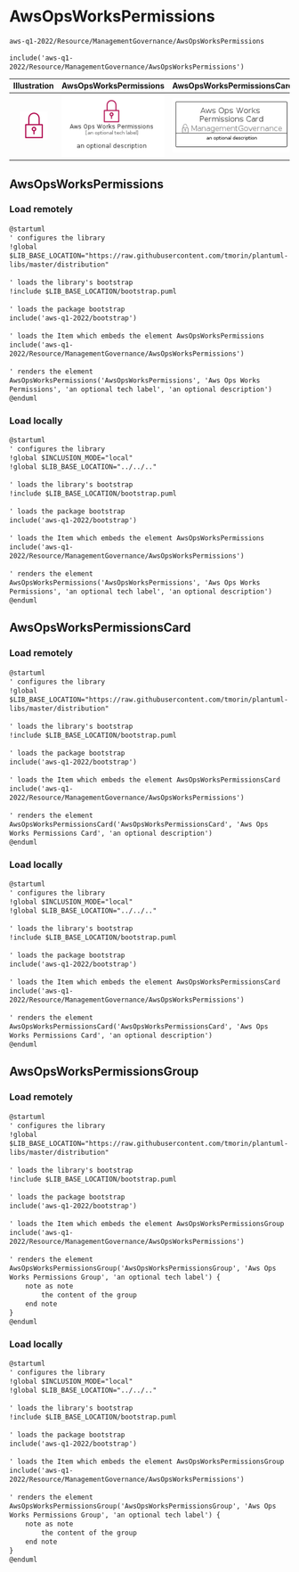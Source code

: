# AwsOpsWorksPermissions


```text
aws-q1-2022/Resource/ManagementGovernance/AwsOpsWorksPermissions
```

```text
include('aws-q1-2022/Resource/ManagementGovernance/AwsOpsWorksPermissions')
```



| Illustration | AwsOpsWorksPermissions | AwsOpsWorksPermissionsCard | AwsOpsWorksPermissionsGroup |
| :---: | :---: | :---: | :---: |
| ![illustration for Illustration](../../../aws-q1-2022/Resource/ManagementGovernance/AwsOpsWorksPermissions.png) | ![illustration for AwsOpsWorksPermissions](../../../aws-q1-2022/Resource/ManagementGovernance/AwsOpsWorksPermissions.Local.png) | ![illustration for AwsOpsWorksPermissionsCard](../../../aws-q1-2022/Resource/ManagementGovernance/AwsOpsWorksPermissionsCard.Local.png) | ![illustration for AwsOpsWorksPermissionsGroup](../../../aws-q1-2022/Resource/ManagementGovernance/AwsOpsWorksPermissionsGroup.Local.png) |




## AwsOpsWorksPermissions

### Load remotely
```plantuml
@startuml
' configures the library
!global $LIB_BASE_LOCATION="https://raw.githubusercontent.com/tmorin/plantuml-libs/master/distribution"

' loads the library's bootstrap
!include $LIB_BASE_LOCATION/bootstrap.puml

' loads the package bootstrap
include('aws-q1-2022/bootstrap')

' loads the Item which embeds the element AwsOpsWorksPermissions
include('aws-q1-2022/Resource/ManagementGovernance/AwsOpsWorksPermissions')

' renders the element
AwsOpsWorksPermissions('AwsOpsWorksPermissions', 'Aws Ops Works Permissions', 'an optional tech label', 'an optional description')
@enduml
```

### Load locally
```plantuml
@startuml
' configures the library
!global $INCLUSION_MODE="local"
!global $LIB_BASE_LOCATION="../../.."

' loads the library's bootstrap
!include $LIB_BASE_LOCATION/bootstrap.puml

' loads the package bootstrap
include('aws-q1-2022/bootstrap')

' loads the Item which embeds the element AwsOpsWorksPermissions
include('aws-q1-2022/Resource/ManagementGovernance/AwsOpsWorksPermissions')

' renders the element
AwsOpsWorksPermissions('AwsOpsWorksPermissions', 'Aws Ops Works Permissions', 'an optional tech label', 'an optional description')
@enduml
```

## AwsOpsWorksPermissionsCard

### Load remotely
```plantuml
@startuml
' configures the library
!global $LIB_BASE_LOCATION="https://raw.githubusercontent.com/tmorin/plantuml-libs/master/distribution"

' loads the library's bootstrap
!include $LIB_BASE_LOCATION/bootstrap.puml

' loads the package bootstrap
include('aws-q1-2022/bootstrap')

' loads the Item which embeds the element AwsOpsWorksPermissionsCard
include('aws-q1-2022/Resource/ManagementGovernance/AwsOpsWorksPermissions')

' renders the element
AwsOpsWorksPermissionsCard('AwsOpsWorksPermissionsCard', 'Aws Ops Works Permissions Card', 'an optional description')
@enduml
```

### Load locally
```plantuml
@startuml
' configures the library
!global $INCLUSION_MODE="local"
!global $LIB_BASE_LOCATION="../../.."

' loads the library's bootstrap
!include $LIB_BASE_LOCATION/bootstrap.puml

' loads the package bootstrap
include('aws-q1-2022/bootstrap')

' loads the Item which embeds the element AwsOpsWorksPermissionsCard
include('aws-q1-2022/Resource/ManagementGovernance/AwsOpsWorksPermissions')

' renders the element
AwsOpsWorksPermissionsCard('AwsOpsWorksPermissionsCard', 'Aws Ops Works Permissions Card', 'an optional description')
@enduml
```

## AwsOpsWorksPermissionsGroup

### Load remotely
```plantuml
@startuml
' configures the library
!global $LIB_BASE_LOCATION="https://raw.githubusercontent.com/tmorin/plantuml-libs/master/distribution"

' loads the library's bootstrap
!include $LIB_BASE_LOCATION/bootstrap.puml

' loads the package bootstrap
include('aws-q1-2022/bootstrap')

' loads the Item which embeds the element AwsOpsWorksPermissionsGroup
include('aws-q1-2022/Resource/ManagementGovernance/AwsOpsWorksPermissions')

' renders the element
AwsOpsWorksPermissionsGroup('AwsOpsWorksPermissionsGroup', 'Aws Ops Works Permissions Group', 'an optional tech label') {
    note as note
        the content of the group
    end note
}
@enduml
```

### Load locally
```plantuml
@startuml
' configures the library
!global $INCLUSION_MODE="local"
!global $LIB_BASE_LOCATION="../../.."

' loads the library's bootstrap
!include $LIB_BASE_LOCATION/bootstrap.puml

' loads the package bootstrap
include('aws-q1-2022/bootstrap')

' loads the Item which embeds the element AwsOpsWorksPermissionsGroup
include('aws-q1-2022/Resource/ManagementGovernance/AwsOpsWorksPermissions')

' renders the element
AwsOpsWorksPermissionsGroup('AwsOpsWorksPermissionsGroup', 'Aws Ops Works Permissions Group', 'an optional tech label') {
    note as note
        the content of the group
    end note
}
@enduml
```

